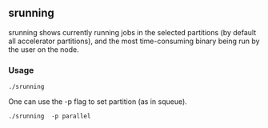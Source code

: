 ## srunning

srunning shows currently running jobs in the selected partitions (by default
all accelerator partitions), and the most time-consuming binary being run by
the user on the node.


### Usage
```
./srunning 

```

One can use the -p flag to set partition (as in squeue).

```
./srunning  -p parallel
```
